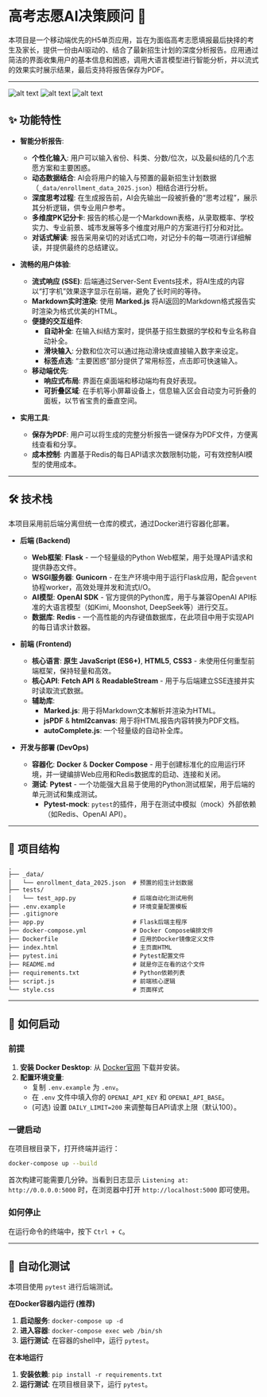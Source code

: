 # 高考志愿AI决策顾问 🚀

本项目是一个移动端优先的H5单页应用，旨在为面临高考志愿填报最后抉择的考生及家长，提供一份由AI驱动的、结合了最新招生计划的深度分析报告。应用通过简洁的界面收集用户的基本信息和困惑，调用大语言模型进行智能分析，并以流式的效果实时展示结果，最后支持将报告保存为PDF。

---

![alt text](9b7d12da45f316b1a5f8750a779a04d.png)
![alt text](4934e7e6b63bd33647c13d8fd36b4e6.jpg)
![alt text](image.png)

## ✨ 功能特性

- **智能分析报告**:
  - **个性化输入**: 用户可以输入省份、科类、分数/位次，以及最纠结的几个志愿方案和主要困惑。
  - **动态数据结合**: AI会将用户的输入与预置的最新招生计划数据（`_data/enrollment_data_2025.json`）相结合进行分析。
  - **深度思考过程**: 在生成报告前，AI会先输出一段被折叠的“思考过程”，展示其分析逻辑，供专业用户参考。
  - **多维度PK记分卡**: 报告的核心是一个Markdown表格，从录取概率、学校实力、专业前景、城市发展等多个维度对用户的方案进行打分和对比。
  - **对话式解读**: 报告采用亲切的对话式口吻，对记分卡的每一项进行详细解读，并提供最终的总结建议。

- **流畅的用户体验**:
  - **流式响应 (SSE)**: 后端通过Server-Sent Events技术，将AI生成的内容以“打字机”效果逐字显示在前端，避免了长时间的等待。
  - **Markdown实时渲染**: 使用 **Marked.js** 将AI返回的Markdown格式报告实时渲染为格式优美的HTML。
  - **便捷的交互组件**:
    - **自动补全**: 在输入纠结方案时，提供基于招生数据的学校和专业名称自动补全。
    - **滑块输入**: 分数和位次可以通过拖动滑块或直接输入数字来设定。
    - **标签点选**: “主要困惑”部分提供了常用标签，点击即可快速输入。
  - **移动端优先**:
    - **响应式布局**: 界面在桌面端和移动端均有良好表现。
    - **可折叠区域**: 在手机等小屏幕设备上，信息输入区会自动变为可折叠的面板，以节省宝贵的垂直空间。

- **实用工具**:
  - **保存为PDF**: 用户可以将生成的完整分析报告一键保存为PDF文件，方便离线查看和分享。
  - **成本控制**: 内置基于Redis的每日API请求次数限制功能，可有效控制AI模型的使用成本。

---

## 🛠️ 技术栈

本项目采用前后端分离但统一仓库的模式，通过Docker进行容器化部署。

- **后端 (Backend)**
  - **Web框架**: **Flask** - 一个轻量级的Python Web框架，用于处理API请求和提供静态文件。
  - **WSGI服务器**: **Gunicorn** - 在生产环境中用于运行Flask应用，配合`gevent`协程worker，高效处理并发和流式I/O。
  - **AI模型**: **OpenAI SDK** - 官方提供的Python库，用于与兼容OpenAI API标准的大语言模型（如Kimi, Moonshot, DeepSeek等）进行交互。
  - **数据库**: **Redis** - 一个高性能的内存键值数据库，在此项目中用于实现API的每日请求计数器。

- **前端 (Frontend)**
  - **核心语言**: **原生 JavaScript (ES6+)**, **HTML5**, **CSS3** - 未使用任何重型前端框架，保持轻量和高效。
  - **核心API**: **Fetch API** & **ReadableStream** - 用于与后端建立SSE连接并实时读取流式数据。
  - **辅助库**:
    - **Marked.js**: 用于将Markdown文本解析并渲染为HTML。
    - **jsPDF** & **html2canvas**: 用于将HTML报告内容转换为PDF文档。
    - **autoComplete.js**: 一个轻量级的自动补全库。

- **开发与部署 (DevOps)**
  - **容器化**: **Docker** & **Docker Compose** - 用于创建标准化的应用运行环境，并一键编排Web应用和Redis数据库的启动、连接和关闭。
  - **测试**: **Pytest** - 一个功能强大且易于使用的Python测试框架，用于后端的单元测试和集成测试。
    - **Pytest-mock**: `pytest`的插件，用于在测试中模拟（mock）外部依赖（如Redis、OpenAI API）。

---

## 📂 项目结构

```
.
├── _data/
│   └── enrollment_data_2025.json  # 预置的招生计划数据
├── tests/
│   └── test_app.py                # 后端自动化测试用例
├── .env.example                   # 环境变量配置模板
├── .gitignore
├── app.py                         # Flask后端主程序
├── docker-compose.yml             # Docker Compose编排文件
├── Dockerfile                     # 应用的Docker镜像定义文件
├── index.html                     # 主页面HTML
├── pytest.ini                     # Pytest配置文件
├── README.md                      # 就是你正在看的这个文件
├── requirements.txt               # Python依赖列表
├── script.js                      # 前端核心逻辑
└── style.css                      # 页面样式
```

---

## 🚀 如何启动

### 前提
1.  **安装 Docker Desktop**: 从 [Docker官网](https://www.docker.com/products/docker-desktop/) 下载并安装。
2.  **配置环境变量**:
    - 复制 `.env.example` 为 `.env`。
    - 在 `.env` 文件中填入你的 `OPENAI_API_KEY` 和 `OPENAI_API_BASE`。
    - (可选) 设置 `DAILY_LIMIT=200` 来调整每日API请求上限（默认100）。

### 一键启动
在项目根目录下，打开终端并运行：
```bash
docker-compose up --build
```
首次构建可能需要几分钟。当看到日志显示 `Listening at: http://0.0.0.0:5000` 时，在浏览器中打开 `http://localhost:5000` 即可使用。

### 如何停止
在运行命令的终端中，按下 `Ctrl + C`。

---

## 🧪 自动化测试

本项目使用 `pytest` 进行后端测试。

**在Docker容器内运行 (推荐)**
1.  **启动服务**: `docker-compose up -d`
2.  **进入容器**: `docker-compose exec web /bin/sh`
3.  **运行测试**: 在容器的shell中，运行 `pytest`。

**在本地运行**
1.  **安装依赖**: `pip install -r requirements.txt`
2.  **运行测试**: 在项目根目录下，运行 `pytest`。
